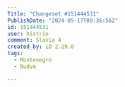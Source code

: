 ```yaml
---
Title: "Changeset #151444531"
PublishDate: "2024-05-17T09:36:56Z"
id: 151444531
user: histrio
comment: Slavia 4
created_by: iD 2.29.0
tags:
  - Montenegro
  - Budva

---
```


